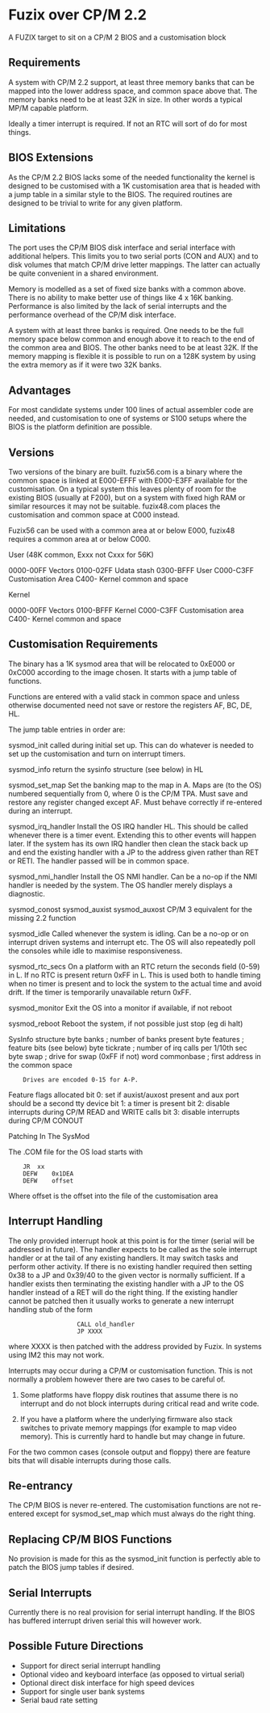 # Fuzix over CP/M 2.2

A FUZIX target to sit on a CP/M 2 BIOS and a customisation block

## Requirements

A system with CP/M 2.2 support, at least three memory banks that can be
mapped into the lower address space, and common space above that. The memory
banks need to be at least 32K in size. In other words a typical MP/M capable
platform.

Ideally a timer interrupt is required. If not an RTC will sort of do for
most things.

## BIOS Extensions

As the CP/M 2.2 BIOS lacks some of the needed functionality the kernel is
designed to be customised with a 1K customisation area that is headed with
a jump table in a similar style to the BIOS. The required routines are
designed to be trivial to write for any given platform.

## Limitations

The port uses the CP/M BIOS disk interface and serial interface with
additional helpers. This limits you to two serial ports (CON and AUX) and to
disk volumes that match CP/M drive letter mappings. The latter can actually
be quite convenient in a shared environment.

Memory is modelled as a set of fixed size banks with a common above. There
is no ability to make better use of things like 4 x 16K banking. Performance is
also limited by the lack of serial interrupts and the performance overhead of
the CP/M disk interface.

A system with at least three banks is required. One needs to be the full
memory space below common and enough above it to reach to the end of the
common area and BIOS. The other banks need to be at least 32K. If the memory
mapping is flexible it is possible to run on a 128K system by using the
extra memory as if it were two 32K banks.

## Advantages

For most candidate systems under 100 lines of actual assembler code are
needed, and customisation to one of systems or S100 setups where the BIOS is
the platform definition are possible.

## Versions
Two versions of the binary are built. fuzix56.com is a binary where the common
space is linked at E000-EFFF with E000-E3FF available for the customisation.
On a typical system this leaves plenty of room for the existing BIOS (usually
at F200), but on a system with fixed high RAM or similar resources it may not
be suitable. fuzix48.com places the customisation and common space at C000
instead.

Fuzix56 can be used with a common area at or below E000, fuzix48 requires a
common area at or below C000.

User 	(48K common, Exxx not Cxxx for 56K)

0000-00FF	Vectors
0100-02FF	Udata stash
0300-BFFF	User
C000-C3FF	Customisation Area
C400-		Kernel common and space

Kernel

0000-00FF	Vectors
0100-BFFF	Kernel
C000-C3FF	Customisation area
C400-		Kernel common and space


## Customisation Requirements

The binary has a 1K sysmod area that will be relocated to 0xE000 or 0xC000
according to the image chosen. It starts with a jump table of functions.

Functions are entered with a valid stack in common space and unless otherwise
documented need not save or restore the registers AF, BC, DE, HL.


The jump table entries in order are:


sysmod_init
		called during initial set up. This can do whatever is needed
		to set up the customisation and turn on interrupt timers.

sysmod_info	
		return the sysinfo structure (see below) in HL

sysmod_set_map
		Set the banking map to the map in A. Maps are (to the OS)
		numbered sequentially from 0, where 0 is the CP/M TPA. Must
		save and restore any register changed except AF. Must behave
		correctly if re-entered during an interrupt.

sysmod_irq_handler
		Install the OS IRQ handler HL. This should be called whenever
		there is a timer event. Extending this to other events will
		happen later. If the system has its own IRQ handler then
		clean the stack back up and end the existing handler with
		a JP to the address given rather than RET or RETI. The
		handler passed will be in common space.

sysmod_nmi_handler
		Install the OS NMI handler. Can be a no-op if the NMI handler
		is needed by the system. The OS handler merely displays a
		diagnostic.

sysmod_conost
sysmod_auxist
sysmod_auxost
		CP/M 3 equivalent for the missing 2.2 function

sysmod_idle
		Called whenever the system is idling. Can be a no-op or
		on interrupt driven systems and interrupt etc. The OS will
		also repeatedly poll the consoles while idle to maximise
		responsiveness.

sysmod_rtc_secs
		On a platform with an RTC return the seconds field (0-59) in
		L. If no RTC is present return 0xFF in L. This is used both
		to handle timing when no timer is present and to lock the
		system to the actual time and avoid drift. If the timer
		is temporarily unavailable return 0xFF.

sysmod_monitor
		Exit the OS into a monitor if available, if not reboot

sysmod_reboot
		Reboot the system, if not possible just stop (eg di halt)

SysInfo structure
		byte	banks		; number of banks present
		byte 	features	; feature bits (see below)
		byte	tickrate	; number of irq calls per 1/10th sec
		byte	swap		; drive for swap (0xFF if not)
		word	commonbase	; first address in the common space

		Drives are encoded 0-15 for A-P.

Feature flags allocated
		bit 0:	set if auxist/auxost present and aux port should be
			a second tty device
		bit 1:  a timer is present
		bit 2:	disable interrupts during CP/M READ and WRITE calls
		bit 3:	disable interrupts during CP/M CONOUT

Patching In The SysMod

The .COM file for the OS load starts with

````
	JR	xx
	DEFW	0x1DEA
	DEFW	offset
````

Where offset is the offset into the file of the customisation area

## Interrupt Handling

The only provided interrupt hook at this point is for the timer (serial will
be addressed in future). The handler expects to be called as the sole
interrupt handler or at the tail of any existing handlers. It may switch
tasks and perform other activity. If there is no existing handler required
then setting 0x38 to a JP and 0x39/40 to the given vector is normally
sufficient. If a handler exists then terminating the existing handler with
a JP to the OS handler instead of a RET will do the right thing. If the
existing handler cannot be patched then it usually works to generate a new
interrupt handling stub of the form

````
                   CALL old_handler
                   JP XXXX
````

where XXXX is then patched with the address provided by Fuzix. In systems
using IM2 this may not work.

Interrupts may occur during a CP/M or customisation function. This is not
normally a problem however there are two cases to be careful of.

1. Some platforms have floppy disk routines that assume there is no
interrupt and do not block interrupts during critical read and write code.

2. If you have a platform where the underlying firmware also stack switches
to private memory mappings (for example to map video memory). This is
currently hard to handle but may change in future.

For the two common cases (console output and floppy) there are feature bits
that will disable interrupts during those calls.

## Re-entrancy

The CP/M BIOS is never re-entered. The customisation functions are not
re-entered except for sysmod_set_map which must always do the right thing.

## Replacing CP/M BIOS Functions

No provision is made for this as the sysmod_init function is perfectly able
to patch the BIOS jump tables if desired.

## Serial Interrupts

Currently there is no real provision for serial interrupt handling. If the
BIOS has buffered interrupt driven serial this will however work.

## Possible Future Directions

- Support for direct serial interrupt handling
- Optional video and keyboard interface (as opposed to virtual serial)
- Optional direct disk interface for high speed devices
- Support for single user bank systems
- Serial baud rate setting

